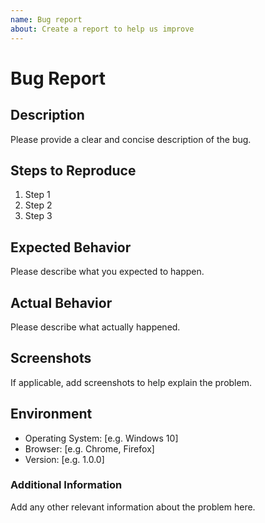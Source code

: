 ```yaml
---
name: Bug report
about: Create a report to help us improve
---
```


# Bug Report

## Description

Please provide a clear and concise description of the bug.

## Steps to Reproduce

1. Step 1
2. Step 2
3. Step 3

## Expected Behavior

Please describe what you expected to happen.

## Actual Behavior

Please describe what actually happened.

## Screenshots

If applicable, add screenshots to help explain the problem.

## Environment

- Operating System: [e.g. Windows 10]
- Browser: [e.g. Chrome, Firefox]
- Version: [e.g. 1.0.0]

### Additional Information

Add any other relevant information about the problem here.
